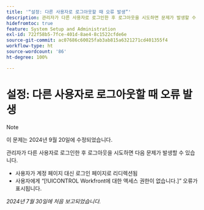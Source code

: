 ```yaml
---
title: '“설정: 다른 사용자로 로그아웃할 때 오류 발생”'
description: 관리자가 다른 사용자로 로그인한 후 로그아웃을 시도하면 문제가 발생할 수 있습니다.
hidefromtoc: true
feature: System Setup and Administration
exl-id: 722f58b5-7fce-401d-8ae4-8c1522cfde6e
source-git-commit: ac07686c60025fab3ab815a6321271cd401355f4
workflow-type: ht
source-wordcount: '86'
ht-degree: 100%

---
```


# 설정: 다른 사용자로 로그아웃할 때 오류 발생

>[!NOTE]
>
>이 문제는 2024년 9월 20일에 수정되었습니다.

관리자가 다른 사용자로 로그인한 후 로그아웃을 시도하면 다음 문제가 발생할 수 있습니다.

* 사용자가 계정 페이지 대신 로그인 페이지로 리디렉션됨
* 사용자에게 “[!UICONTROL Workfront에 대한 액세스 권한이 없습니다.]” 오류가 표시됩니다.

_2024년 7월 30일에 처음 보고되었습니다._
